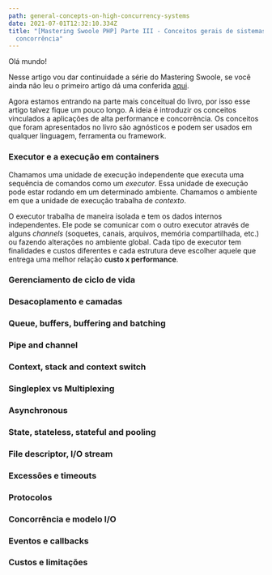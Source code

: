 ```yaml
---
path: general-concepts-on-high-concurrency-systems
date: 2021-07-01T12:32:10.334Z
title: "[Mastering Swoole PHP] Parte III - Conceitos gerais de sistemas de alta
  concorrência"
---
```

Olá mundo!

Nesse artigo vou dar continuidade a série do Mastering Swoole, se você ainda não leu o primeiro artigo dá uma conferida [aqui](https://diegoborgs.com.br/blog/mastering-swoole-php-parte-i-introdu%C3%A7%C3%A3o). 

Agora estamos entrando na parte mais conceitual do livro, por isso esse artigo talvez fique um pouco longo. A ideia é introduzir os conceitos vinculados a aplicações de alta performance e concorrência. Os conceitos que foram apresentados no livro são agnósticos e podem ser usados em qualquer linguagem, ferramenta ou framework.

### Executor e a execução em containers

Chamamos uma unidade de execução independente que executa uma sequência de comandos como um *executor*. Essa unidade de execução pode estar rodando em um determinado ambiente. Chamamos o ambiente em que a unidade de execução trabalha de *contexto*.

O executor trabalha de maneira isolada e tem os dados internos independentes. Ele pode se comunicar com o outro executor através de alguns *channels* (soquetes, canais, arquivos, memória compartilhada, etc.) ou fazendo alterações no ambiente global. Cada tipo de executor tem finalidades e custos diferentes e cada estrutura deve escolher aquele que entrega uma melhor relação **custo x performance**.

### Gerenciamento de ciclo de vida

### Desacoplamento e camadas

### Queue, buffers, buffering and batching

### Pipe and channel

### Context, stack and context switch

### Singleplex vs Multiplexing

### Asynchronous

### State, stateless, stateful and pooling

### File descriptor, I/O stream

### Excessões e timeouts

### Protocolos

### Concorrência e modelo I/O

### Eventos e callbacks

### Custos e limitações